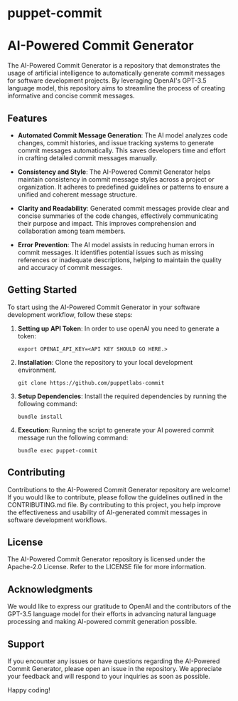 # puppet-commit

# AI-Powered Commit Generator

The AI-Powered Commit Generator is a repository that demonstrates the usage of artificial intelligence to automatically generate commit messages for software development projects. By leveraging OpenAI's GPT-3.5 language model, this repository aims to streamline the process of creating informative and concise commit messages.

## Features

- **Automated Commit Message Generation**: The AI model analyzes code changes, commit histories, and issue tracking systems to generate commit messages automatically. This saves developers time and effort in crafting detailed commit messages manually.

- **Consistency and Style**: The AI-Powered Commit Generator helps maintain consistency in commit message styles across a project or organization. It adheres to predefined guidelines or patterns to ensure a unified and coherent message structure.

- **Clarity and Readability**: Generated commit messages provide clear and concise summaries of the code changes, effectively communicating their purpose and impact. This improves comprehension and collaboration among team members.

- **Error Prevention**: The AI model assists in reducing human errors in commit messages. It identifies potential issues such as missing references or inadequate descriptions, helping to maintain the quality and accuracy of commit messages.

## Getting Started

To start using the AI-Powered Commit Generator in your software development workflow, follow these steps:

1. **Setting up API Token**: In order to use openAI you need to generate a token:

   ```shell
   export OPENAI_API_KEY=<API KEY SHOULD GO HERE.>
   ```

1. **Installation**: Clone the repository to your local development environment.

   ```shell
   git clone https://github.com/puppetlabs-commit
   ```

2. **Setup Dependencies**: Install the required dependencies by running the following command:

   ```shell
   bundle install
   ```

3. **Execution**: Running the script to generate your AI powered commit message run the following command:

   ```shell
   bundle exec puppet-commit
   ```

## Contributing

Contributions to the AI-Powered Commit Generator repository are welcome! If you would like to contribute, please follow the guidelines outlined in the CONTRIBUTING.md file. By contributing to this project, you help improve the effectiveness and usability of AI-generated commit messages in software development workflows.

## License

The AI-Powered Commit Generator repository is licensed under the Apache-2.0 License. Refer to the LICENSE file for more information.

## Acknowledgments

We would like to express our gratitude to OpenAI and the contributors of the GPT-3.5 language model for their efforts in advancing natural language processing and making AI-powered commit generation possible.

## Support

If you encounter any issues or have questions regarding the AI-Powered Commit Generator, please open an issue in the repository. We appreciate your feedback and will respond to your inquiries as soon as possible.

Happy coding!